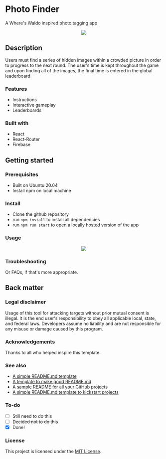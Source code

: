 # Photo Finder

A Where's Waldo inspired photo tagging app

<div align="center">
  <kbd>
    <img src="https://i.imgur.com/erCbWmk.png" />
  </kbd>
</div>

## Description

Users must find a series of hidden images within a crowded picture in order to progress to the next round.  The user's time is kept throughout the game and upon finding all of the images, the final time is entered in the global leaderboard

### Features

- Instructions
- Interactive gameplay
- Leaderboards

### Built with

- React
- React-Router
- Firebase

## Getting started

### Prerequisites

- Built on Ubuntu 20.04
- Install npm on local machine

### Install

- Clone the github repository
- run ```npm install``` to install all dependencies
- run ```npm run start``` to open a locally hosted version of the app

### Usage

<div align="center">
  <kbd>
    <img src="https://giphy.com/gifs/0ZTQ7z3tNoiSM1CV8r.gif" />
  </kbd>
</div>

### Troubleshooting

Or FAQs, if that's more appropriate.

## Back matter

### Legal disclaimer

Usage of this tool for attacking targets without prior mutual consent is illegal. It is the end user's responsibility to obey all applicable local, state, and federal laws. Developers assume no liability and are not responsible for any misuse or damage caused by this program.

### Acknowledgements

Thanks to all who helped inspire this template.

### See also

- [A simple README.md template](https://gist.github.com/DomPizzie/7a5ff55ffa9081f2de27c315f5018afc)
- [A template to make good README.md](https://gist.github.com/PurpleBooth/109311bb0361f32d87a2)
- [A sample README for all your GitHub projects](https://gist.github.com/fvcproductions/1bfc2d4aecb01a834b46)
- [A simple README.md template to kickstart projects](https://github.com/me-and-company/readme-template)

### To-do

- [ ] Still need to do this
- [ ] ~~Decided not to do this~~
- [x] Done!

### License

This project is licensed under the [MIT License](LICENSE.md).

